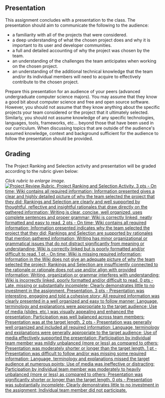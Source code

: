 ## Presentation

This assignment concludes with a presentation to the class. The presentation should aim to communicate the following to the audience:
* a familiarity with all of the projects that were considered.
* a deep understanding of what the chosen project does and why it is important to its user and developer communities.
* a full and detailed accounting of why the project was chosen by the team.
* an understanding of the challenges the team anticipates when working on the chosen project.
* an understanding of the additional technical knowledge that the team and/or its individual members will need to acquire to effectively contribute to the chosen project.

Prepare this presentation for an audience of your peers (advanced undergraduate computer science majors). You may assume that they know a good bit about computer science and free and open source software. However, you should not assume that they know anything about the specific projects your team considered or the project that it ultimately selected. Similarly, you should not assume knowledge of any specific technologies, languages, tools, frameworks, etc... beyond those that have been used in our curriculum. When discussing topics that are outside of the audience's assumed knowledge, context and background sufficient for the audience to follow the presentation should be provided.

## Grading

The Project Ranking and Selection activity and presentation will be graded according to the rubric given below:

_Click rubric to enlarge image._<br>
[![Project Review Rubric. Project Ranking and Selection Activity. 3 pts - On time; Wiki contains all required information;  Information presented gives a clear and highly detailed picture of why the team selected the project that they did; Rankings and Selection are clearly and well supported by thoughtful, reflective and insightful rationales that draw directly on the gathered information; Writing is clear, concise, well organized, uses complete sentences and proper grammar; Wiki is correctly linked, neatly formatted and easy to read. 2 pts - On time; Wiki contains all required information; Information presented indicates why the team selected the project that they did; Rankings and Selection are supported by rationales that mention gathered information; Writing has minor organizational or grammatical issues that do not distract significantly from meaning or understanding; Wiki is correctly linked but is poorly formatted and/or difficult to read. 1 pt - On time; Wiki is missing required information; Information in the Wiki does not give an adequate picture of why the team selected the project; Rankings and Selection are insufficiently connected to the rationale or rationale does not use and/or align with provided information; Writing, organization or grammar interferes with understanding; Wiki is incorrectly linked, poorly formatted and/or difficult to read. 0 pts - Late, missing or substantially incomplete; Clearly demonstrates little to no investment in the assignment. Presentation. 3 pts - Presentation was interesting, engaging and told a cohesive story;  All required information was clearly presented in a well organized and easy to follow manner; Language, terminology and explanations were appropriate to the target audience; Use of media (slides, etc.) was visually appealing and enhanced the presentation; Participation was well balanced across team members;  Presentation was at the target length. 2 pts - Presentation was generally well organized and included all required information; Language, terminology and explanations were generally appropriate to the target audience; Use of media effectively supported the presentation; Participation by individual team member was mildly unbalanced (more or less) as compared to others;  Presentation was  moderately shorter or longer than the target length. 1 pt - Presentation was difficult to follow and/or was missing some required information; Language, terminology and explanations missed the target audience at numerous points; Use of media was ineffective or distracting; Participation by individual team member was moderately to heavily unbalanced (more or less) as compared to others;  Presentation was  significantly shorter or longer than the target length. 0 pts - Presentation was substantially incomplete; Clearly demonstrates little to no investment in the assignment; Individual team member did not participate.](images/ProjectRanking-Rubric.jpg)](images/ProjectRanking-Rubric.jpg)





<!---
 Plus, its good practice - many employers are now using [Group Discussions as a screening technique before or during interviews!](https://www.reed.co.uk/career-advice/group-interview-tips-dos-and-donts/)
-->
<!---
The grading rubric for PAE is given below.  More specific grading rubrics for each assignment will be given in the assignment document linked on the course schedule.

#### Participation/Attendance/Engagement (PAE)

The success of the Senior Seminar is in a large part up to you as its primary participants. My hope is that you will all engage in the material, prepare carefully and come to our meetings excited to participate in discussions and activities with your peers. If that happens then our meetings will be lively and interesting and we will be able to focus largely on the aspects of the material that are most interesting to you as a group. Plus, its good practice - many employers are now using [Group Discussions as a screening technique before or during interviews!](https://www.reed.co.uk/career-advice/group-interview-tips-dos-and-donts/)

##### On Discussion Days

On days that we are discussing topics, you are expected to complete readings before class, think about and process them.  In addition, you are expected to find, read and process at least one additional source on the topic of the day. You will then make a post to the discussion forum on the course Moodle.  The [Readings](assignments/readings.md) gives the assigned readings for each day and the details on what must be included in the Moodle post. You are then expected to actively participate in the class discussion of the topic. I will organize our discussions around the Moodle posts that you make. So the more thought you put into your Mood'e posts the more the discussion will be focused around things that are of interest to the class.

If you find participating in class discussions challenging, please feel free to talk with me about strategies that may help.  In addition, these sites have some good advice on increasing or improving class participation:
- [Ways to Improve Your Class Participation Experience](https://studylib.net/doc/18188459/ways-to-improve-your-class-participation-experience--sugg...): A short list of suggestions from Students from the Bureau of Study Counsel in the Center for Academic and Personal Development at Harvard University.
- [Class Participation: More Than Just Raising Your Hand](https://www.millersville.edu/gened/files/pdfs-faculty-handbook/class-participation-tutorial.pdf): A longer tutorial that may help you assess strengths and weaknesses and formulate a plan for improving your class participation.

##### On Work Days

On days that are designated "Work Day" you will have time to work on assignments. Early on, this will be individual work, but later it will be time to work collectively with your project team. On these days it is expected that you (and your team) will have done work prior to the class and will arrive in class with a plan for how to make productive use of the time. In addition, I will circulate among the project teams to check on the status of your work and to help address challenges being faced.

##### PAE rubric

PAE will be evaluated daily using the criteria in the following rubric.

_Click rubric to enlarge image._<br>
[![PAE Rubric - ask instructor for clarification.](images/PAE-Rubric.jpg)](images/PAE-Rubric.jpg)
--> 

<!--
### Course Components

#### Participation/Attendance/Engagement (PAE)

The success of the Senior Seminar is in a large part up to you as its primary participants. Our hope is that you will all engage in the material, prepare carefully and come to our meetings excited to participate in discussions and activities with your peers. If that happens then our meetings will be lively and interesting and we will be able to focus largely on the aspects of the material that are most interesting to you as a group. Plus, its good practice - many employers are now using [Group Discussions as a screening technique before or during interviews!](https://www.reed.co.uk/career-advice/group-interview-tips-dos-and-donts/)

PAE is assessed for each individual during each class period. Preparation includes completion of any reading, tutorials, exercises or activities assigned. Attendance is your presence in class during our scheduled meetings. Engagement combines participation in discussion and activities with with a demonstrated investment both in the material and the betterment of the class for everyone.
- **NOTE: 2021-22** - While attendance is very important in this class, protecting our community is more important.  If you are feeling ill, please get in touch with your instructor, follow campus protocols and do not attend class. Alternative methods for participation and engagement will be provided.  Absences for illness will not affect this score.

PAE scores will be assigned according to the rubric below. The standard score in each category, and what you should generally expect to receive, is a ✓. Something exceptionally notable is required to move either up to a ✓+ or down to 0 or ✓-.  Rarely a ✓++ score may be given to recognize truly outstanding performance in a rubric category.

_Click rubric to enlarge image._<br>
[![PAE Rubric](images/pae.jpg)](images/pae.jpg)

If you find class participation challenging, some good advice on increasing or improving class participation can be found at:
- [Ways to Improve Your Class Participation Experience](https://studylib.net/doc/18188459/ways-to-improve-your-class-participation-experience--sugg...): A short list of suggestions from Students from the Bureau of Study Counsel in the Center for Academic and Personal Development at Harvard University.
- [Class Participation: More Than Just Raising Your Hand](https://www.millersville.edu/gened/files/pdfs-faculty-handbook/class-participation-tutorial.pdf): A longer tutorial that may help you assess strengths and weaknesses and formulate a plan for improving your class participation.

#### Blog / Reflective Writing:

An important part of learning about and understanding issues is to reflect upon them after reading and discussion. This gives you a chance to process the information, organize your thoughts, incorporate insights from others. To facilitate this, you will write reflective blog posts following class discussions related to social/legal/ethical issues in computing. You are given wide latitude in these posts to reflect/expand on some aspect of the reading/discussion topic that was of interest to you. Doing so on a public-facing blog encourages careful thought, precise writing and can provide evidence of your knowledge and abilities to prospective employers and/or graduate programs.

The best posts will:
- be approximately 500 words.
- be closely related to the reading/discussion.
- be clear, focused and grammatically correct.
- be written to be of interest to an audience beyond our course.
- go beyond a mere summary of the reading/discussion.
- include multimedia (images, audio, video, etc.) only as appropriate to enhance the content of the post. Be sure that if you use any external content that you are using it in a way that is allowed by its license.

Blog posts will be assessed using the rubric below. The standard score, and what you should generally expect to receive, is a ✓. Something exceptionally notable is required to move either up to a ✓+ or down to 0 or ✓-. Rarely a ✓++ score may be given to recognize truly outstanding performance in a rubric category.

_Click rubric to enlarge image._<br>
[![Blog Rubric](images/blog.jpg)](images/blog.jpg)

If you find writing blog posts challenging, some good advice on writing effective blog entries can be found at:
- [Effective Academic Blogging](http://writing2.richmond.edu/writing/wweb/blogging.html) from the Writer's Web at the University of Richmond Writing Center.
- [Blogs](http://writingcenter.unc.edu/handouts/blogs/) from The Writing Center at UNC-Chapel Hill.
- [Writing a Blog](Writing a Blog) workshop video from the Indiana University of Pennsylvania (IUP) Writing Center.
- There is no shortage of other advice, just google "How to write a blog" and find something that resonates with you and matches the goals of the course.

#### Tutorials / Homework Exercises

Early in the semester there will be a number of tutorials and homework assignments designed to introduce you to some of the tools and techniques commonly used in FOSS projects (and in professional software development as well). Typically these assignments will require you to complete some tutorials and activities while keeping a Slack Live-Log (see below) of your work

Tutorials and homework exercises will be assessed largely on completion and effort as documented by the associated Slack live-logs according to the rubric below. The standard score, and what you should generally expect to receive, is a ✓. Something exceptionally notable is required to move either up to a ✓+ or down to 0 or ✓-. Rarely a ✓++ score may be given to recognize live-logs that demonstrate truly outstanding learning beyond expectations.

_Click rubric to enlarge image._<br>
[![Homework Rubric](images/homework.jpg)](images/homework.jpg)

#### Project/Community Selection or Research Proposal

Students pursuing H/FOSS projects will be assigned several preliminary exercises leading to the selection of an H/FOSS project/community. Each project group will then give a presentation on their selected project/community. Project/community selection will be assessed based on the completion and quality of the preliminary exercises and the presentation according to rubric below. The standard score, and what you should generally expect to receive, is a ✓. Something exceptionally notable is required to move either up to a ✓+ or down to 0 or ✓-. performance in a rubric category. Rarely a ✓++ score may be given to recognize truly outstanding performance in a rubric category. Additional assignment details will be posted on the course schedule.

_Click rubric to enlarge image._<br>
[![Project Selection Rubric](images/projsel.jpg)](images/projsel.jpg)

Students pursuing Departmental Honors will turn in a copy of their Research Proposal and give a presentation of their proposed research. Students pursuing Honors will also complete a reduced version of the Project/Community Selection exercises to provide an appropriate introduction to H/FOSS projects and communities. The Research Proposal will be assessed, with input from the Honors Advisors, based on the quality of the written proposal and presentation. The proposal and the Project/Community selection exercises will be assessed according to rubric below. The standard score, and what you should generally expect to receive, is a ✓. Something exceptionally notable is required to move either up to a ✓+ or down to 0 or ✓-. Rarely a ✓++ score may be given to recognize truly outstanding performance in a rubric category.

_Click rubric to enlarge image._<br>
[![Research Proposal Rubric](images/researchprop.jpg)](images/researchprop.jpg)

#### Project Checkpoints

At each Project Checkpoint the work on the project since the last checkpoint will be assessed. The assessment will include the following elements:
- Slack Live-Logs (H/FOSS projects only / see below)
- Individual 5-15 (H/FOSS projects only / see below)
- Instructor's assessment of individual effectiveness (H/FOSS projects only)
- Team 5-15 or Honors 5-15 (see below)
- Project Checkpoint Presentation. This presentation should briefly reintroduce the project and then address: what has been accomplished since the prior checkpoint, what challenges have been overcome and how, what has been learned, what impediments are being faced currently and how they will be overcome. These presentations should also include live demonstrations that highlight accomplishments. The presentation should conclude with reflection on what has been learned in a broad context and what can be improved on going forward. Note that the presentation does not need to cover every detail in depth. Rather it should go into depth on some of the more interesting aspects and can just list the other aspects. Overall, it is important that the presentation tell a cohesive, interesting, understandable story about the work to the target audience.
- Instructor's assessment of the individual's effectiveness in advancing the team's project work. For honor's projects the thesis advisor will be consulted in making this assessment.

Project Checkpoints will be scored using the rubric below. The standard score, and what you should generally expect to receive, is a ✓. Something exceptionally notable is required to move either up to a ✓+ or down to 0 or ✓-. Rarely a ✓++ score may be given to recognize truly outstanding performance in a rubric category.

_Click rubric to enlarge image._<br>
[![Project Checkpoint Rubric](images/checkpoint.jpg)](images/checkpoint.jpg)

<!--
#### Leading a Discussion
Class readings and discussions during the spring semester will focus on contemporary social, legal and ethical issues in computing. The professor will establish the basis for these discussions during the first several weeks of the course through readings and discussions of ethical frameworks and case studies of their application. Students, in small groups, will select the topics, identify readings and prepare and lead a class discussion.

Work for this assignment will consist of three main components:
1. **Topic Selection:** Topics will be identified and selected; groups and dates for discussion will be assigned during the first week of class. In addition, it is highly recommended that each group visit with the professor to discuss their topic and their approach to it. The professor will be able to help shape and focus the topic and may be able to suggest resources and possible readings for your topic.
2. **Preparation:** In preparation for leading your discussion the following elements are required:
   1. _Readings:_ Identify reading(s) for the class to complete before the discussion. The reading(s) should provide both an academic overview of the topic area and a current discussion, example or case study. You may find it helpful to use both library and on-line searches to find the most appropriate materials. You are expected to read much more about your topic than you assign to the class. This is to better inform you about the topic and to ensure that you are well informed on it as you begin to prepare to lead the discussion. The list of readings that you plan to assign is _due to the professor two weeks prior to your discussion date._ You are highly encouraged to discuss your reading lists with the professor prior to the submitting the final list.
   2. _Questions:_ Develop a list of 3-5 questions for class discussion. These questions should be designed to address the important issues, facilitate the examination of the issue from different perspectives and lead to engaging conversation during class. Your list of questions is due to the professor _one week prior to your discussion date._ You are highly encouraged to discuss your questions with the professor prior to the submitting the final list.
   3. _Plan the Discussion:_ The group must decide how to run the discussion (see Leading a Discussion below) and identify the key points to be sure are raised in the discussion. Your plan should include the questions you posed, trying to anticipate different views and thinking about how to respectfully challenge the views that arise.
   4. _Written Responses:_ Each member of the discussion group must submit an individually written response (~1 paragraph each) for each of the questions that have been posed. These responses are to be submitted to Moodle by 8am on the day of the discussion.
   5. _Review Moodle Forum Posts:_ Before leading the discussion the group members must review the forum posts made by the rest of the class. You are not expected to change your plan for the discussion based on these posts. Rather, having read them you will know better what to expect during the discussion. This will enable you to ask effective follow-on questions or to draw out interesting perspectives that have been expressed by your classmates by asking them to contribute.
3. **Leading Class Discussion:** Lead the class discussion in a well organized, thoughtful and effective manner. This will include exercising appropriate control over the discussion, ensuring all voices are heard and respected, making sure that the most significant points are addressed and moving through the topics at a reasonable pace.

Class discussions will be scored using the rubric below. The standard score, and what you should generally expect to receive, is a ✓. Something exceptionally notable is required to move either up to a ✓+ or down to 0 or ✓-. Rarely a ✓++ score may be given to recognize truly outstanding performance in a rubric category.

_Click rubric to enlarge image._<br>
[![Class Discussion Rubric](images/discussion.jpg)](images/discussion.jpg)
<br>_Note: Some language adapted from John MacCormick's earlier offering of this course._

You can be creative in how you organize and run the discussion. You might model your class on what you have experienced in other courses or other settings. The following sites also give some good advice on leading discussions:
  - [The Big List of Class Discussion Strategies](https://www.cultofpedagogy.com/speaking-listening-techniques/) on Jennifer Gonzalez's Cult of Pedagogy blog.
  - [13 Strategies to Improve Student Classroom Discussion](https://www.weareteachers.com/13-strategies-to-improve-student-classroom-discussions/) from the WeAreTeachers Site.
  - [Discussion Strategies](https://ctl.wustl.edu/resources/discussion-strategies/) from The Teaching Center.

#### Poster Presentation
Posters have become a common mechanism for presenting project results at professional meetings and conferences. This assignment provides experience developing a poster and presenting your work in a less formal small group or one-on-one setting. Students will present their poster at the Science Research Symposium or the [Civic Engagement Symposium](https://www.dickinson.edu/info/20378/civic_engagement/4213/civic_engagement_symposium). The course faculty will work with teams to determine the appropriate venue.

##### Poster Content and Audience

- Science symposium posters should emphasize the research question being addressed, the methods used and the results obtained.
- Civic Engagement Symposium posters should emphasize the need addressed by the application, the user and developer communities, interactions with those communities, the interactions and contributions that you have made and what you have learned from the experience.  More details on the expectations for this type of poster are available on the [Civic Engagement Symposium](https://www.dickinson.edu/info/20378/civic_engagement/4213/civic_engagement_symposium) site.
- The target audience for the posters should be other students and faculty who are unfamiliar with your project and also are not studying computer science. Note: This does not imply that you should not include any code, but you'll need to plan and contextualize carefully to make your points to this audience!
- Consider whether having a live demo as part of your presentation makes sense. If so, use a laptop beside the poster for the demo.

##### Poster Creation
- Posters should be a maximum of 36"h x 44"w.
- Posters titles should be legible from 20 feet. Other content should be clearly legible from 4-6 feet.
- Creating your poster as a single large PowerPoint slide is a relatively easy approach. Search for [PowerPoint Poster Templates](https://www.google.com/search?q=powerpoint+poster+templates&oq=power+point+poster+tem&aqs=chrome.1.69i57j0l5.7495j0j7&sourceid=chrome&ie=UTF-8) to find lots of predefined templates you can adapt to your needs. Or, express your own style by setting the slide size in PowerPoint to the size of the poster you want and laying everything out yourself!
- Use the posters hanging around the department as examples. Read a few of them and emulate the ones you feel do a good job. In addition, there are a number of good sites that give advice on producing poster for presentations:
   - [Ten Simple Rules for a Good Poster Presentation](https://www.ncbi.nlm.nih.gov/pmc/articles/PMC1876493/) from PLos Computational Biology, May 2007.
   - [Make a Good Poster](https://undergrad.stanford.edu/opportunities/research/go-further/surpsasurps/make-good-poster) - Video and tips from the Undergrad Research and Independent Projects site at Stanford.
   - [Poster Presentation Information](https://in.nau.edu/undergraduate-research/poster-presentation-information/) from the Division of Undergraduate Research at Northern Arizona University.
   - [Effective Poster Presentations](https://cirt.gcu.edu/research/developmentresources/tutorials/posterpresent) from the Center for Innovation and Research in Teaching at Grand Canyon University. The embedded videos are helpful!

Posters will be scored using the rubric below. The standard score, and what you should generally expect to receive, is a ✓. Something exceptionally notable is required to move either up to a ✓+ or down to 0 or ✓-. Rarely a ✓++ score may be given to recognize truly outstanding performance in a rubric category.

   _Click rubric to enlarge image._<br>
   [![Poster Rubric](images/poster.jpg)](images/poster.jpg)
   <br>_Note: Some language adapted from John MacCormick's earlier offering of this course._
-->

<!--
### Time & Effort Documentation Tools

#### Slack Live-Logs

All students will be required to keep Slack Live-Logs for the early homework assignments, as described above. In addition, FOSS Project teams will be required to maintain Slack Live-Logs for their project work throughout the remainder of the semester.

A Slack Live-Log is just a series of messages posted to a Slack channel as you work. The messages should paint a rough picture of what you are doing, when you did it and any other interesting/useful tidbits to be remembered while you are working. Ideally, when working in a pair, one partner will be controlling the machine where the project work is happening and the other will be live-logging on another machine. These roles should be swapped regularly. It is not necessary to document every tiny thing, and you don't have to use polished language, grammar and punctuation. You can see a sample live-log in the sample-live-log channel in the COMP491 Slack team.

For homework assignments the Slack Live-Log will be used to demonstrate that you have worked through the appropriate exercises, tutorials and assignments.

For FOSS Project work the Slack Live-Log will be used to demonstrate an appropriate investment of time and quality effort in the project work, as well as to document your progress through the project guides. Each of you has different experience and every FOSS project has different technical challenges. Thus, some tasks will be easier (or harder) than others and what is accomplished will vary between teams, from week-to-week and between projects. Thus, rather than relying solely on final products for credit teams will be expected to invest an appropriate amount of time and effort on their project work each week. Slack Live-Logs provide the mechanism for documenting the time and effort invested in the project.

In addition to keeping a record of what a team has done and how long it has worked, these live-logs are intended to encourage teams to practice and demonstrate that they are working via steady, sustained engagement rather than in long irregular bursts. Working via steady, sustained engagement is more effective, more productive and less frustrating than working in long irregular bursts. It allows time to process information, generate new ideas, communicate with faculty, peers and the project's development community.

#### Five-Fifteen
A [five-fifteen report](https://www.contractingbusiness.com/archive/article/20864629/the-fivefifteen-report) is a short weekly templated report that is designed to enhance communication, reflection, prioritization, goal setting and time management without being time consuming. The name five-fifteen reflects that the report should take no more than five minutes to read and no more than fifteen minutes to write.

We will use three types of 5-15 reports to reflect on your accomplishments, your self and your team, and to identify and plan future work. H/FOSS project students will complete Individual 5-15s and Team 5-15s. Honor's student's will complete a 5-15 tailored for individual research projects.

All 5-15's will be maintained as a Wiki page with the most recent entry at the top. Individual 5-15's will be linked with your personal information on the course Wiki (i.e. on the page with your blog and git links). Team and Honor's 5-15's will be linked from the project Wiki page.

Successive 5-15s should relate back to prior 5-15s to make clear how things that were planned turned into accomplishments, how thoughts on how to improve team function were enacted, how challenges/roadblocks were overcome, etc.

##### Individual 5-15

Each individual 5-15 must have the headings given below and each must be followed by a few sentences or an annotated list.

1. Period Ending (mm/dd/yyyy)
2. What did my team accomplish?
3. How did I contribute to those accomplishments?
4. What did I learn / How did I improve?
5. How can I improve?

##### Team 5-15

Each Team 5-15 must have the headings given below and each must be followed by a few sentences or an annotated list.

1. Period Ending (mm/dd/yyyy)
2. What were the team's accomplishments?
3. What Interactions did the team have with the community? Include links to any interactions that are publicly accessible (e.g. posting to list serve, comment on an issue, etc.)
5. What Contributions did the team make to the community? Include links to any publicly accessible contributions (e.g. documents, pages, new/refined/edited/closed tickets, pull requests, etc.)
6. How is the team functioning? How can it be improved?
7. What technical challenges/roadblocks does the team face?
8. What's next?
9. What steps will the team take to accomplish that? Who? When?

##### Honors 5-15

Each Project 5-15 must have the headings given below and each must be followed by a few sentences or an annotated list.

1. Period Ending (mm/dd/yyyy)
2. What did I accomplish?
3. What did I learn?
4. What challenges/roadblocks do I face?
5. What's next?
6. What steps will I take to accomplish that? When?
-->